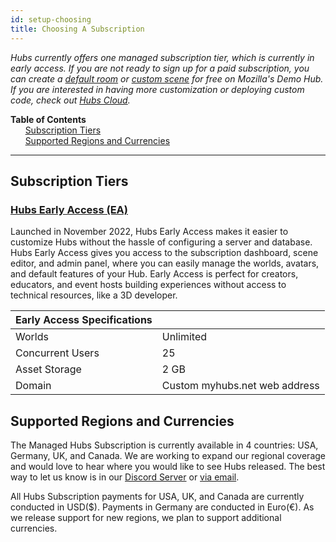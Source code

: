 ```yaml
---
id: setup-choosing
title: Choosing A Subscription
---
```


_Hubs currently offers one managed subscription tier, which is currently in early access. If you are not ready to sign up for a paid subscription, you can create a [default room](https://hubs.mozilla.com/) or [custom scene](https://hubs.mozilla.com/spoke) for free on Mozilla's Demo Hub. If you are interested in having more customization or deploying custom code, check out [Hubs Cloud](./hubs-cloud-intro.html)._

**Table of Contents**\
&nbsp;&nbsp;&nbsp;&nbsp;&nbsp;&nbsp;[Subscription Tiers](#subscription-tiers)\
&nbsp;&nbsp;&nbsp;&nbsp;&nbsp;&nbsp;[Supported Regions and Currencies](#supported-regions-and-currencies)

---

## Subscription Tiers

### [Hubs Early Access (EA)](https://hubs.mozilla.com/#subscribe)

Launched in November 2022, Hubs Early Access makes it easier to customize Hubs without the hassle of configuring a server and database. Hubs Early Access gives you access to the subscription dashboard, scene editor, and admin panel, where you can easily manage the worlds, avatars, and default features of your Hub. Early Access is perfect for creators, educators, and event hosts building experiences without access to technical resources, like a 3D developer.

| Early Access Specifications |                               |
| --------------------------- | ----------------------------- |
| Worlds                      | Unlimited                     |
| Concurrent Users            | 25                            |
| Asset Storage               | 2 GB                          |
| Domain                      | Custom myhubs.net web address |

## Supported Regions and Currencies

The Managed Hubs Subscription is currently available in 4 countries: USA, Germany, UK, and Canada. We are working to expand our regional coverage and would love to hear where you would like to see Hubs released. The best way to let us know is in our [Discord Server](https://discord.com/channels/498741086295031808/1047462879076560926/1047537940047339570) or [via email](mailto:hubs-feedback@mozilla.com?subject=[New-Region-Request]).

All Hubs Subscription payments for USA, UK, and Canada are currently conducted in USD($). Payments in Germany are conducted in Euro(€). As we release support for new regions, we plan to support additional currencies.
